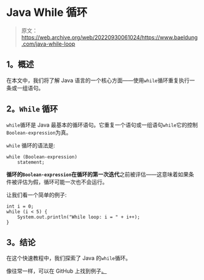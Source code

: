 # Java While 循环

> 原文：<https://web.archive.org/web/20220930061024/https://www.baeldung.com/java-while-loop>

## **1。概述**

在本文中，我们将了解 Java 语言的一个核心方面——使用`while`循环重复执行一条或一组语句。

## **2。`While` 循环**

`while`循环是 Java 最基本的循环语句。它重复一个语句或一组语句`while`它的控制`Boolean-expression`为真。

`while` 循环的语法是:

```
while (Boolean-expression) 
    statement;
```

**循环的`Boolean-expression`在循环的第一次迭代**之前被评估——这意味着如果条件被评估为假，循环可能一次也不会运行。

让我们看一个简单的例子:

```
int i = 0;
while (i < 5) {
    System.out.println("While loop: i = " + i++);
}
```

## **3。结论**

在这个快速教程中，我们探索了 Java 的`while`循环。

像往常一样，可以在 GitHub 上找到例子[。](https://web.archive.org/web/20220628084443/https://github.com/eugenp/tutorials/tree/master/core-java-modules/core-java-lang-syntax)